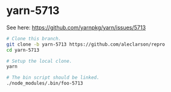 # yarn-5713

See here: https://github.com/yarnpkg/yarn/issues/5713

```sh
# Clone this branch.
git clone -b yarn-5713 https://github.com/aleclarson/repro
cd yarn-5713

# Setup the local clone.
yarn

# The bin script should be linked.
./node_modules/.bin/foo-5713
```
